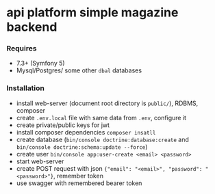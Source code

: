 # api platform simple magazine backend

### Requires
- 7.3+ (Symfony 5)
- Mysql/Postgres/ some other `dbal` databases


### Installation
- install web-server (document root directory is `public/`), RDBMS, composer
- create `.env.local` file with same data from `.env`, configure it
- create private/public keys for jwt
- install composer dependencies `composer insatll`
- create database (`bin/console doctrine:database:create` and `bin/console doctrine:schema:update --force`)
- create user `bin/console app:user-create <email> <password>`
- start web-server
- create POST request with json `{"email": "<email>", "password": "<password>"}`, remember token
- use swagger with remembered bearer token
